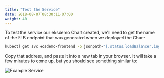 ```yaml
---
title: "Test the Service"
date: 2018-08-07T08:30:11-07:00
weight: 40
---
```


To test the service our eksdemo Chart created, we'll need to get the name of the ELB endpoint that was generated when we deployed the Chart:

```sh
kubectl get svc ecsdemo-frontend -o jsonpath="{.status.loadBalancer.ingress[*].hostname}"; echo
```

Copy that address, and paste it into a new tab in your browser. It will take a few minutes to come up, but you should see something similar to:

![Example Service](/images/helm_micro/micro_example.png)
